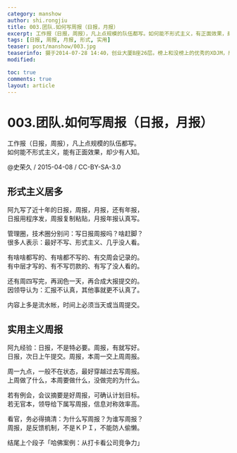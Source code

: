 ```yaml
---
category: manshow
author: shi.rongjiu
title: 003.团队.如何写周报（日报，月报）
excerpt: 工作报（日报，周报），凡上点规模的队伍都写。如何能不形式主义，有正面效果，却少有人知道。
tags: [日报, 周报, 月报, 形式, 实用]
teaser: post/manshow/003.jpg
teaserinfo: 摄于2014-07-28 14:40，创业大厦B座26层。榜上和没榜上的优秀的XDJM，感谢一路走过。
modified: 

toc: true
comments: true
layout: article
---
```


# 003.团队.如何写周报（日报，月报）

工作报（日报，周报），凡上点规模的队伍都写。  
如何能不形式主义，能有正面效果，却少有人知。

@史荣久 / 2015-04-08 / CC-BY-SA-3.0  

## 形式主义居多

阿九写了近十年的日报，周报，月报，还有年报，  
日报用程序发，周报复制粘贴，月报年报认真写。

管理圈，技术圈分别问：写日报周报吗？啥赶脚？  
很多人表示：最好不写、形式主义、几乎没人看。

有啥啥都写的、有啥都不写的、有交周会记录的。  
有中层才写的、有不写罚款的、有写了没人看的。

还有周四写完，再润色一天，再合成大报提交的。  
因领导认为：汇报不认真，其他事就更不认真了。

内容上多是流水帐，时间上必须当天或当周提交。

## 实用主义周报

阿九经验：日报，不是特必要。周报，有就写好。  
日报，次日上午提交。周报，本周一交上周周报。

周一九点，一般不在状态，最好穿越过去写周报。  
上周做了什么，本周要做什么，没做完的为什么。

若有例会，会议摘要是好周报，可确认计划目标。  
若无官本，领导给下属写周报，信息对称效率高。

看官，务必得搞清：为什么写周报？为谁写周报？  
周报，是反馈机制，不是ＫＰＩ，不能防人偷懒。

结尾上个段子「哈佛案例：从打卡看公司竞争力」
